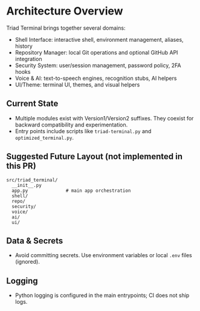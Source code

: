 # Architecture Overview

Triad Terminal brings together several domains:

- Shell Interface: interactive shell, environment management, aliases, history
- Repository Manager: local Git operations and optional GitHub API integration
- Security System: user/session management, password policy, 2FA hooks
- Voice & AI: text-to-speech engines, recognition stubs, AI helpers
- UI/Theme: terminal UI, themes, and visual helpers

## Current State

- Multiple modules exist with Version1/Version2 suffixes. They coexist for backward compatibility and experimentation.
- Entry points include scripts like `triad-terminal.py` and `optimized_terminal.py`.

## Suggested Future Layout (not implemented in this PR)

```
src/triad_terminal/
  __init__.py
  app.py              # main app orchestration
  shell/
  repo/
  security/
  voice/
  ai/
  ui/
```

## Data & Secrets

- Avoid committing secrets. Use environment variables or local `.env` files (ignored).

## Logging

- Python logging is configured in the main entrypoints; CI does not ship logs.
